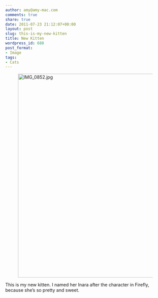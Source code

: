 ```yaml
---
author: amy@amy-mac.com
comments: true
share: true
date: 2011-07-23 21:12:07+00:00
layout: post
slug: this-is-my-new-kitten
title: New Kitten
wordpress_id: 688
post_format:
- Image
tags:
- Cats
---
```


<figure class="text-center">
  <a class="th" href="http://www.flickr.com/photos/amy_sloan/5967549269/" title="IMG_0852.jpg by AMsloan, on Flickr"><img src="https://farm7.staticflickr.com/6014/5967549269_740969da3f_z.jpg" width="480" height="640" alt="IMG_0852.jpg"></a>
</figure>

This is my new kitten. I named her Inara after the character in Firefly, because she’s so pretty and sweet.
